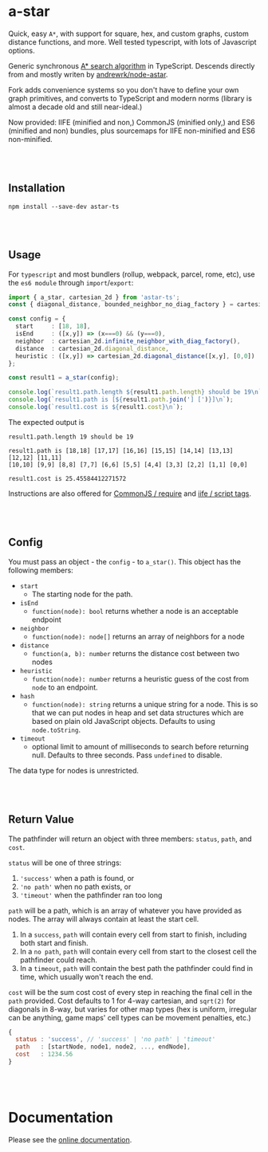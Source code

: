 # a-star

Quick, easy `A*`, with support for square, hex, and custom graphs, custom distance functions, and more.  Well tested
typescript, with lots of Javascript options.

Generic synchronous [A* search algorithm](http://en.wikipedia.org/wiki/A*_search_algorithm) in TypeScript.  Descends
directly from and mostly writen by [andrewrk/node-astar](https://github.com/andrewrk/node-astar).

Fork adds convenience systems so you don't have to define your own graph primitives, and converts to TypeScript and
modern norms (library is almost a decade old and still near-ideal.)

Now provided: IIFE (minified and non,) CommonJS (minified only,) and ES6 (minified and non) bundles, plus sourcemaps for IIFE non-minified and ES6 non-minified.



<br/><br/>

## Installation

```
npm install --save-dev astar-ts
```




<br/><br/>

## Usage

For `typescript` and most bundlers (rollup, webpack, parcel, rome, etc), use the `es6 module` through `import`/`export`:

```typescript
import { a_star, cartesian_2d } from 'astar-ts';
const { diagonal_distance, bounded_neighbor_no_diag_factory } = cartesian_2d;

const config = {
  start     : [18, 18],
  isEnd     : ([x,y]) => (x===0) && (y===0),
  neighbor  : cartesian_2d.infinite_neighbor_with_diag_factory(),
  distance  : cartesian_2d.diagonal_distance,
  heuristic : ([x,y]) => cartesian_2d.diagonal_distance([x,y], [0,0])
};

const result1 = a_star(config);

console.log(`result1.path.length ${result1.path.length} should be 19\n`);
console.log(`result1.path is [${result1.path.join('] [')}]\n`);
console.log(`result1.cost is ${result1.cost}\n`);
```

The expected output is

```
result1.path.length 19 should be 19

result1.path is [18,18] [17,17] [16,16] [15,15] [14,14] [13,13] [12,12] [11,11]
[10,10] [9,9] [8,8] [7,7] [6,6] [5,5] [4,4] [3,3] [2,2] [1,1] [0,0]

result1.cost is 25.45584412271572
```

Instructions are also offered for [CommonJS / require](stonecypher.github.io/astar-ts/docs/index.html)
and [iife / script tags](stonecypher.github.io/astar-ts/docs/index.html).

<br/><br/>

## Config

You must pass an object - the `config` - to `a_star()`.  This object has the
following members:

* `start`
    * The starting node for the path.
* `isEnd`
    * `function(node): bool` returns whether a node is an acceptable endpoint
* `neighbor`
    * `function(node): node[]` returns an array of neighbors for a node
* `distance`
    * `function(a, b): number` returns the distance cost between two nodes
 * `heuristic`
    * `function(node): number` returns a heuristic guess of the cost from `node`
      to an endpoint.
 * `hash`
    * `function(node): string` returns a unique string for a node. This is
     so that we can put nodes in heap and set data structures which are based
     on plain old JavaScript objects. Defaults to using `node.toString`.
 * `timeout`
    * optional limit to amount of milliseconds to search before returning null.
      Defaults to three seconds.  Pass `undefined` to disable.

The data type for nodes is unrestricted.


<br/><br/>

## Return Value

The pathfinder will return an object with three members: `status`, `path`, and `cost`.

`status` will be one of three strings:

1. `'success'` when a path is found, or
1. `'no path'` when no path exists, or
1. `'timeout'` when the pathfinder ran too long

`path` will be a path, which is an array of whatever you have provided as nodes.  The array will always contain at least
the start cell.

1. In a `success`, `path` will contain every cell from start to finish, including both start and finish.
1. In a `no path`, `path` will contain every cell from start to the closest cell the pathfinder could reach.
1. In a `timeout`, `path` will contain the best path the pathfinder could find in time, which usually won't reach the
   end.

`cost` will be the sum cost cost of every step in reaching the final cell in the `path` provided.  Cost defaults to 1
for 4-way cartesian, and `sqrt(2)` for diagonals in 8-way, but varies for other map types (hex is uniform, irregular can
be anything, game maps' cell types can be movement penalties, etc.)

```javascript
{
  status : 'success', // 'success' | 'no path' | 'timeout'
  path   : [startNode, node1, node2, ..., endNode],
  cost   : 1234.56
}
```

<br/><br/>

# Documentation

Please see the [online documentation](stonecypher.github.io/astar-ts/docs/index.html).

